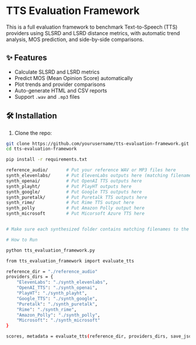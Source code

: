 # TTS Evaluation Framework

This is a full evaluation framework to benchmark Text-to-Speech (TTS) providers using SLSRD and LSRD distance metrics, with automatic trend analysis, MOS prediction, and side-by-side comparisons.

## ✨ Features
- Calculate SLSRD and LSRD metrics
- Predict MOS (Mean Opinion Score) automatically
- Plot trends and provider comparisons
- Auto-generate HTML and CSV reports
- Support `.wav` and `.mp3` files

## 🛠 Installation

1. Clone the repo:

```bash
git clone https://github.com/yourusername/tts-evaluation-framework.git
cd tts-evaluation-framework

pip install -r requirements.txt

reference_audio/       # Put your reference WAV or MP3 files here
synth_elevenlabs/      # Put ElevenLabs outputs here (matching filenames)
synth_openai/          # Put OpenAI TTS outputs here
synth_playht/          # Put PlayHT outputs here
synth_google/          # Put Google TTS outputs here
synth_puretalk/        # Put Puretalk TTS outputs here
synth_rime/            # Put Rime TTS output here
synth_polly            # Put Amazon Polly output here
synth_microsoft        # Put Micorsoft Azure TTS here


# Make sure each synthesized folder contains matching filenames to the reference.

# How to Run

python tts_evaluation_framework.py

from tts_evaluation_framework import evaluate_tts

reference_dir = "./reference_audio"
providers_dirs = {
    "ElevenLabs": "./synth_elevenlabs",
    "OpenAI_TTS": "./synth_openai",
    "PlayHT": "./synth_playht",
    "Google_TTS": "./synth_google",
    "Puretalk": "./synth_puretalk",
    "Rime": "./synth_rime",
    "Amazon_Polly": "./synth_polly",
    "Microsoft": "./synth_microsoft"
}

scores, metadata = evaluate_tts(reference_dir, providers_dirs, save_json_path="results/results.json", save_csv_path="results/results.csv", verbose=True, show_plots=True)
